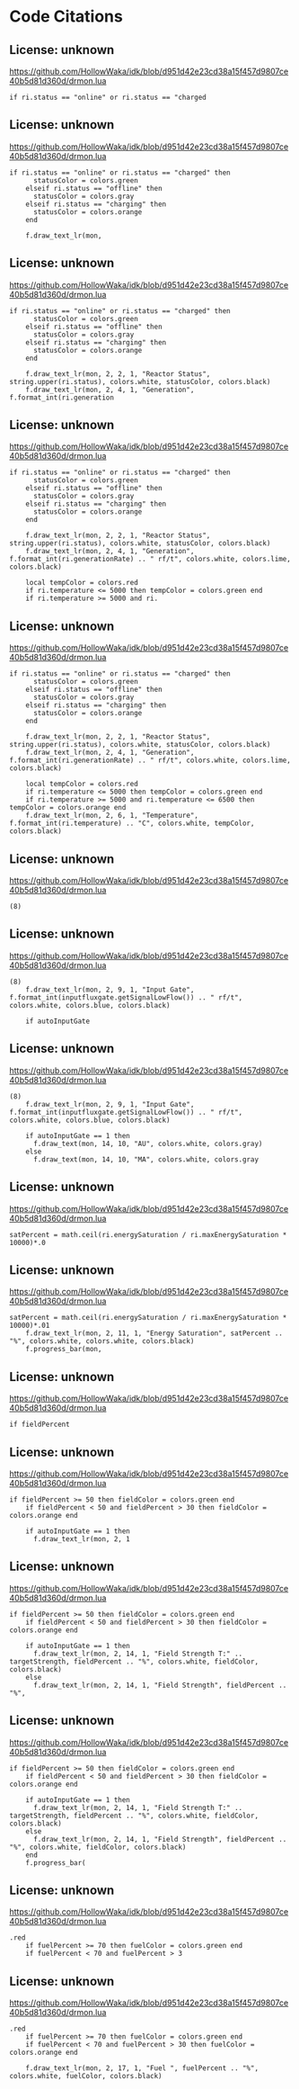 # Code Citations

## License: unknown
https://github.com/HollowWaka/idk/blob/d951d42e23cd38a15f457d9807ce40b5d81d360d/drmon.lua

```
if ri.status == "online" or ri.status == "charged
```


## License: unknown
https://github.com/HollowWaka/idk/blob/d951d42e23cd38a15f457d9807ce40b5d81d360d/drmon.lua

```
if ri.status == "online" or ri.status == "charged" then
      statusColor = colors.green
    elseif ri.status == "offline" then
      statusColor = colors.gray
    elseif ri.status == "charging" then
      statusColor = colors.orange
    end

    f.draw_text_lr(mon, 
```


## License: unknown
https://github.com/HollowWaka/idk/blob/d951d42e23cd38a15f457d9807ce40b5d81d360d/drmon.lua

```
if ri.status == "online" or ri.status == "charged" then
      statusColor = colors.green
    elseif ri.status == "offline" then
      statusColor = colors.gray
    elseif ri.status == "charging" then
      statusColor = colors.orange
    end

    f.draw_text_lr(mon, 2, 2, 1, "Reactor Status", string.upper(ri.status), colors.white, statusColor, colors.black)
    f.draw_text_lr(mon, 2, 4, 1, "Generation", f.format_int(ri.generation
```


## License: unknown
https://github.com/HollowWaka/idk/blob/d951d42e23cd38a15f457d9807ce40b5d81d360d/drmon.lua

```
if ri.status == "online" or ri.status == "charged" then
      statusColor = colors.green
    elseif ri.status == "offline" then
      statusColor = colors.gray
    elseif ri.status == "charging" then
      statusColor = colors.orange
    end

    f.draw_text_lr(mon, 2, 2, 1, "Reactor Status", string.upper(ri.status), colors.white, statusColor, colors.black)
    f.draw_text_lr(mon, 2, 4, 1, "Generation", f.format_int(ri.generationRate) .. " rf/t", colors.white, colors.lime, colors.black)

    local tempColor = colors.red
    if ri.temperature <= 5000 then tempColor = colors.green end
    if ri.temperature >= 5000 and ri.
```


## License: unknown
https://github.com/HollowWaka/idk/blob/d951d42e23cd38a15f457d9807ce40b5d81d360d/drmon.lua

```
if ri.status == "online" or ri.status == "charged" then
      statusColor = colors.green
    elseif ri.status == "offline" then
      statusColor = colors.gray
    elseif ri.status == "charging" then
      statusColor = colors.orange
    end

    f.draw_text_lr(mon, 2, 2, 1, "Reactor Status", string.upper(ri.status), colors.white, statusColor, colors.black)
    f.draw_text_lr(mon, 2, 4, 1, "Generation", f.format_int(ri.generationRate) .. " rf/t", colors.white, colors.lime, colors.black)

    local tempColor = colors.red
    if ri.temperature <= 5000 then tempColor = colors.green end
    if ri.temperature >= 5000 and ri.temperature <= 6500 then tempColor = colors.orange end
    f.draw_text_lr(mon, 2, 6, 1, "Temperature", f.format_int(ri.temperature) .. "C", colors.white, tempColor, colors.black)
```


## License: unknown
https://github.com/HollowWaka/idk/blob/d951d42e23cd38a15f457d9807ce40b5d81d360d/drmon.lua

```
(8)
```


## License: unknown
https://github.com/HollowWaka/idk/blob/d951d42e23cd38a15f457d9807ce40b5d81d360d/drmon.lua

```
(8)
    f.draw_text_lr(mon, 2, 9, 1, "Input Gate", f.format_int(inputfluxgate.getSignalLowFlow()) .. " rf/t", colors.white, colors.blue, colors.black)

    if autoInputGate
```


## License: unknown
https://github.com/HollowWaka/idk/blob/d951d42e23cd38a15f457d9807ce40b5d81d360d/drmon.lua

```
(8)
    f.draw_text_lr(mon, 2, 9, 1, "Input Gate", f.format_int(inputfluxgate.getSignalLowFlow()) .. " rf/t", colors.white, colors.blue, colors.black)

    if autoInputGate == 1 then
      f.draw_text(mon, 14, 10, "AU", colors.white, colors.gray)
    else
      f.draw_text(mon, 14, 10, "MA", colors.white, colors.gray
```


## License: unknown
https://github.com/HollowWaka/idk/blob/d951d42e23cd38a15f457d9807ce40b5d81d360d/drmon.lua

```
satPercent = math.ceil(ri.energySaturation / ri.maxEnergySaturation * 10000)*.0
```


## License: unknown
https://github.com/HollowWaka/idk/blob/d951d42e23cd38a15f457d9807ce40b5d81d360d/drmon.lua

```
satPercent = math.ceil(ri.energySaturation / ri.maxEnergySaturation * 10000)*.01
    f.draw_text_lr(mon, 2, 11, 1, "Energy Saturation", satPercent .. "%", colors.white, colors.white, colors.black)
    f.progress_bar(mon,
```


## License: unknown
https://github.com/HollowWaka/idk/blob/d951d42e23cd38a15f457d9807ce40b5d81d360d/drmon.lua

```
if fieldPercent
```


## License: unknown
https://github.com/HollowWaka/idk/blob/d951d42e23cd38a15f457d9807ce40b5d81d360d/drmon.lua

```
if fieldPercent >= 50 then fieldColor = colors.green end
    if fieldPercent < 50 and fieldPercent > 30 then fieldColor = colors.orange end

    if autoInputGate == 1 then 
      f.draw_text_lr(mon, 2, 1
```


## License: unknown
https://github.com/HollowWaka/idk/blob/d951d42e23cd38a15f457d9807ce40b5d81d360d/drmon.lua

```
if fieldPercent >= 50 then fieldColor = colors.green end
    if fieldPercent < 50 and fieldPercent > 30 then fieldColor = colors.orange end

    if autoInputGate == 1 then 
      f.draw_text_lr(mon, 2, 14, 1, "Field Strength T:" .. targetStrength, fieldPercent .. "%", colors.white, fieldColor, colors.black)
    else
      f.draw_text_lr(mon, 2, 14, 1, "Field Strength", fieldPercent .. "%",
```


## License: unknown
https://github.com/HollowWaka/idk/blob/d951d42e23cd38a15f457d9807ce40b5d81d360d/drmon.lua

```
if fieldPercent >= 50 then fieldColor = colors.green end
    if fieldPercent < 50 and fieldPercent > 30 then fieldColor = colors.orange end

    if autoInputGate == 1 then 
      f.draw_text_lr(mon, 2, 14, 1, "Field Strength T:" .. targetStrength, fieldPercent .. "%", colors.white, fieldColor, colors.black)
    else
      f.draw_text_lr(mon, 2, 14, 1, "Field Strength", fieldPercent .. "%", colors.white, fieldColor, colors.black)
    end
    f.progress_bar(
```


## License: unknown
https://github.com/HollowWaka/idk/blob/d951d42e23cd38a15f457d9807ce40b5d81d360d/drmon.lua

```
.red
    if fuelPercent >= 70 then fuelColor = colors.green end
    if fuelPercent < 70 and fuelPercent > 3
```


## License: unknown
https://github.com/HollowWaka/idk/blob/d951d42e23cd38a15f457d9807ce40b5d81d360d/drmon.lua

```
.red
    if fuelPercent >= 70 then fuelColor = colors.green end
    if fuelPercent < 70 and fuelPercent > 30 then fuelColor = colors.orange end

    f.draw_text_lr(mon, 2, 17, 1, "Fuel ", fuelPercent .. "%", colors.white, fuelColor, colors.black)
```

